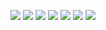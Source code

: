 ![](C_ell_s4_reference_design_noise_atmo_7splits_LAT-ULFPL1_pole.png)
![](C_ell_s4_reference_design_noise_atmo_7splits_LAT-LFPL1_pole.png)
![](C_ell_s4_reference_design_noise_atmo_7splits_LAT-LFPL2_pole.png)
![](C_ell_s4_reference_design_noise_atmo_7splits_LAT-MFPL1_pole.png)
![](C_ell_s4_reference_design_noise_atmo_7splits_LAT-MFPL2_pole.png)
![](C_ell_s4_reference_design_noise_atmo_7splits_LAT-HFPL1_pole.png)
![](C_ell_s4_reference_design_noise_atmo_7splits_LAT-HFPL2_pole.png)
